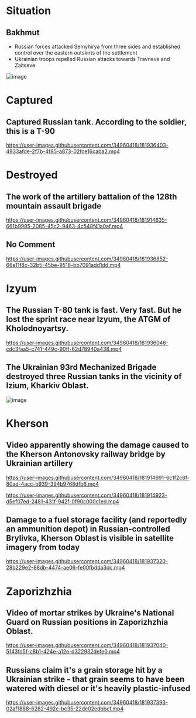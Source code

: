 # Situation

## Bakhmut

- Russian forces attacked Semyhirya from three sides and established control over the eastern outskirts of the settlement
- Ukrainian troops repelled Russian attacks towards Travneve and Zaitseve 

![image](https://user-images.githubusercontent.com/34960418/181936438-b41d804b-301a-4e2c-a858-77a7eaec137b.png)


# Captured

## Captured Russian tank. According to the soldier, this is a T-90

https://user-images.githubusercontent.com/34960418/181936403-4933afde-2f7b-4f85-a873-02fce16caba2.mp4


# Destroyed

## The work of the artillery battalion of the 128th mountain assault brigade

https://user-images.githubusercontent.com/34960418/181914635-661b9985-2085-45c2-9463-4c548f41a0af.mp4


## No Comment

https://user-images.githubusercontent.com/34960418/181936852-66e11f8c-32b5-45be-9518-bb7091add1dd.mp4


# Izyum

## The Russian T-80 tank is fast. Very fast. But he lost the sprint race near Izyum, the ATGM of Kholodnoyartsy.

https://user-images.githubusercontent.com/34960418/181936046-cdc3faa5-c741-449c-90ff-62d78940a438.mp4


## The Ukrainian 93rd Mechanized Brigade destroyed three Russian tanks in the vicinity of Izium, Kharkiv Oblast. 

![image](https://user-images.githubusercontent.com/34960418/181937290-ac7de7d3-41da-467c-b8dc-e7ce98494c03.png)


# Kherson 

## Video apparently showing the damage caused to the Kherson Antonovsky railway bridge by Ukrainian artillery

https://user-images.githubusercontent.com/34960418/181914691-6c1f2c6f-80ad-4acc-b939-394b9768dfb6.mp4

https://user-images.githubusercontent.com/34960418/181914923-d5ef07ed-2481-431f-942f-0f90c000c1ed.mp4


## Damage to a fuel storage facility (and reportedly an ammunition depot) in Russian-controlled Brylivka, Kherson Oblast is visible in satellite imagery from today

https://user-images.githubusercontent.com/34960418/181937320-28b229e2-88db-4474-ae06-fe00fbdda3dc.mp4


# Zaporizhzhia

## Video of mortar strikes by Ukraine's National Guard on Russian positions in Zaporizhzhia Oblast.

https://user-images.githubusercontent.com/34960418/181937040-5143fd5f-c8b1-424e-a12e-d322932defe0.mp4


## Russians claim it's a grain storage hit by a Ukrainian strike - that grain seems to have been watered with diesel or it's heavily plastic-infused

https://user-images.githubusercontent.com/34960418/181937393-02af1888-6282-492c-bc35-22de02edbbcf.mp4







